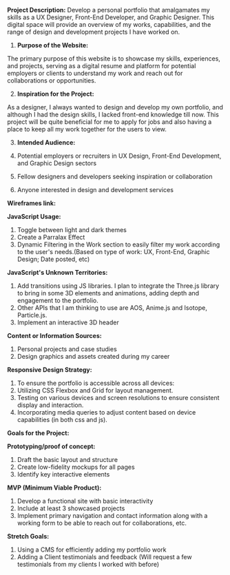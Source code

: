 **Project Description:**
Develop a personal portfolio that amalgamates my skills as a UX Designer, Front-End Developer, and Graphic Designer. This digital space will provide an overview of my works, capabilities, and the range of design and development projects I have worked on.

1. **Purpose of the Website:**

The primary purpose of this website is to showcase my skills, experiences, and projects, serving as a digital resume and platform for potential employers or clients to understand my work and reach out for collaborations or opportunities.

2. **Inspiration for the Project:**

As a designer, I always wanted to design and develop my own portfolio, and although I had the design skills, I lacked front-end knowledge till now. This project will be quite beneficial for me to apply for jobs and also having a place to keep all my work together for the users to view.

3. **Intended Audience:**

1. Potential employers or recruiters in UX Design, Front-End Development, and Graphic Design sectors
2. Fellow designers and developers seeking inspiration or collaboration
3. Anyone interested in design and development services

**Wireframes link:**

**JavaScript Usage:**

1. Toggle between light and dark themes
2. Create a Parralax Effect
3. Dynamic Filtering in the Work section to easily filter my work according to the user's needs.(Based on type of work: UX, Front-End, Graphic Design; Date posted, etc)

**JavaScript's Unknown Territories:**

1. Add transitions using JS libraries. I plan to integrate the Three.js library to bring in some 3D elements and animations, adding depth and engagement to the portfolio.
2. Other APIs that I am thinking to use are AOS, Anime.js and Isotope, Particle.js.
3. Implement an interactive 3D header

**Content or Information Sources:**

1. Personal projects and case studies
2. Design graphics and assets created during my career

**Responsive Design Strategy:**

1. To ensure the portfolio is accessible across all devices:
2. Utilizing CSS Flexbox and Grid for layout management.
3. Testing on various devices and screen resolutions to ensure consistent display and interaction.
4. Incorporating media queries to adjust content based on device capabilities (in both css and js).

**Goals for the Project:**

**Prototyping/proof of concept:**

1. Draft the basic layout and structure
2. Create low-fidelity mockups for all pages
3. Identify key interactive elements

**MVP (Minimum Viable Product):**

1. Develop a functional site with basic interactivity
2. Include at least 3 showcased projects
3. Implement primary navigation and contact information along with a working form to be able to reach out for collaborations, etc.

**Stretch Goals:**

1. Using a CMS for efficiently adding my portfolio work
2. Adding a Client testimonials and feedback (Will request a few testimonials from my clients I worked with before)
